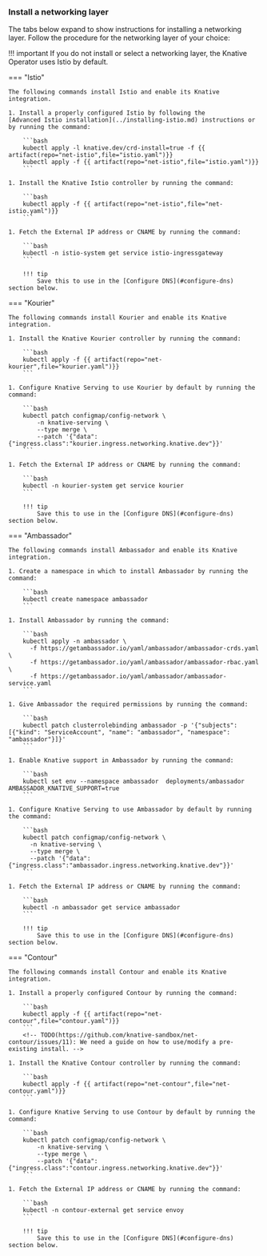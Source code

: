 ### Install a networking layer

The tabs below expand to show instructions for installing a networking layer.
Follow the procedure for the networking layer of your choice:

!!! important
    If you do not install or select a networking layer, the Knative Operator uses Istio by default.

<!-- TODO: Link to document/diagram describing what is a networking layer.  -->
<!-- This indentation is important for things to render properly. -->

=== "Istio"

    The following commands install Istio and enable its Knative integration.

    1. Install a properly configured Istio by following the
    [Advanced Istio installation](../installing-istio.md) instructions or by running the command:

        ```bash
        kubectl apply -l knative.dev/crd-install=true -f {{ artifact(repo="net-istio",file="istio.yaml")}}
        kubectl apply -f {{ artifact(repo="net-istio",file="istio.yaml")}}
        ```

    1. Install the Knative Istio controller by running the command:

        ```bash
        kubectl apply -f {{ artifact(repo="net-istio",file="net-istio.yaml")}}
        ```

    1. Fetch the External IP address or CNAME by running the command:

        ```bash
        kubectl -n istio-system get service istio-ingressgateway
        ```

        !!! tip
            Save this to use in the [Configure DNS](#configure-dns) section below.

=== "Kourier"

    The following commands install Kourier and enable its Knative integration.

    1. Install the Knative Kourier controller by running the command:

        ```bash
        kubectl apply -f {{ artifact(repo="net-kourier",file="kourier.yaml")}}
        ```

    1. Configure Knative Serving to use Kourier by default by running the command:

        ```bash
        kubectl patch configmap/config-network \
            -n knative-serving \
            --type merge \
            --patch '{"data":{"ingress.class":"kourier.ingress.networking.knative.dev"}}'
        ```

    1. Fetch the External IP address or CNAME by running the command:

        ```bash
        kubectl -n kourier-system get service kourier
        ```

        !!! tip
            Save this to use in the [Configure DNS](#configure-dns) section below.


=== "Ambassador"

    The following commands install Ambassador and enable its Knative integration.

    1. Create a namespace in which to install Ambassador by running the command:

        ```bash
        kubectl create namespace ambassador
        ```

    1. Install Ambassador by running the command:

        ```bash
        kubectl apply -n ambassador \
          -f https://getambassador.io/yaml/ambassador/ambassador-crds.yaml \
          -f https://getambassador.io/yaml/ambassador/ambassador-rbac.yaml \
          -f https://getambassador.io/yaml/ambassador/ambassador-service.yaml
        ```

    1. Give Ambassador the required permissions by running the command:

        ```bash
        kubectl patch clusterrolebinding ambassador -p '{"subjects":[{"kind": "ServiceAccount", "name": "ambassador", "namespace": "ambassador"}]}'
        ```

    1. Enable Knative support in Ambassador by running the command:

        ```bash
        kubectl set env --namespace ambassador  deployments/ambassador AMBASSADOR_KNATIVE_SUPPORT=true
        ```

    1. Configure Knative Serving to use Ambassador by default by running the command:

        ```bash
        kubectl patch configmap/config-network \
          -n knative-serving \
          --type merge \
          --patch '{"data":{"ingress.class":"ambassador.ingress.networking.knative.dev"}}'
        ```

    1. Fetch the External IP address or CNAME by running the command:

        ```bash
        kubectl -n ambassador get service ambassador
        ```

        !!! tip
            Save this to use in the [Configure DNS](#configure-dns) section below.


=== "Contour"

    The following commands install Contour and enable its Knative integration.

    1. Install a properly configured Contour by running the command:

        ```bash
        kubectl apply -f {{ artifact(repo="net-contour",file="contour.yaml")}}
        ```
        <!-- TODO(https://github.com/knative-sandbox/net-contour/issues/11): We need a guide on how to use/modify a pre-existing install. -->

    1. Install the Knative Contour controller by running the command:

        ```bash
        kubectl apply -f {{ artifact(repo="net-contour",file="net-contour.yaml")}}
        ```

    1. Configure Knative Serving to use Contour by default by running the command:

        ```bash
        kubectl patch configmap/config-network \
            -n knative-serving \
            --type merge \
            --patch '{"data":{"ingress.class":"contour.ingress.networking.knative.dev"}}'
        ```

    1. Fetch the External IP address or CNAME by running the command:

        ```bash
        kubectl -n contour-external get service envoy
        ```

        !!! tip
            Save this to use in the [Configure DNS](#configure-dns) section below.
